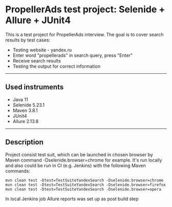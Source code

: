 # PropellerAds test project: Selenide + Allure + JUnit4
This is a test project for PropellerAds interview. The goal is to cover search results by test cases:
+ Testing website - yandex.ru
+ Enter word "propellerads" in search query, press "Enter"
+ Receive search results
+ Testing the output for correct information
__________________________________________________________________________________________________________________________________________________________________________________
## Used instruments 
+ Java 11
+ Selenide 5.23.1
+ Maven 3.8.1
+ JUnit4
+ Allure 2.13.8
__________________________________________________________________________________________________________________________________________________________________________________
## Description
Project consist test suit, which can be launched in chosen browser by Maven command -Dselenide.browser=chrome for example. It's run locally and also could be run in CI (e.g. Jenkins) with the following Maven commands:
```
mvn clean test -Dtest=TestSuiteYandexSearch -Dselenide.browser=chrome
mvn clean test -Dtest=TestSuiteYandexSearch -Dselenide.browser=firefox
mvn clean test -Dtest=TestSuiteYandexSearch -Dselenide.browser=opera

```
In local Jenkins job Allure reports was set up as post build step
